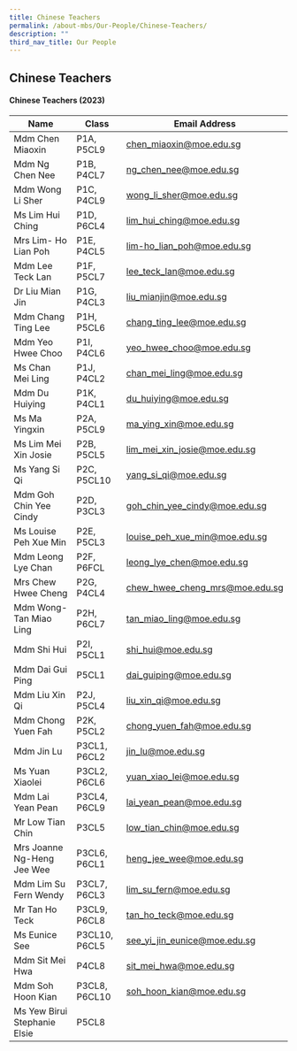 ```yaml
---
title: Chinese Teachers
permalink: /about-mbs/Our-People/Chinese-Teachers/
description: ""
third_nav_title: Our People
---
```

## Chinese Teachers

#### Chinese Teachers (2023)

| Name | Class | Email Address |
| -------- | -------- | -------- |
Mdm Chen Miaoxin            | P1A, P5CL9   | chen_miaoxin@moe.edu.sg  
| Mdm Ng Chen Nee             | P1B, P4CL7    | ng_chen_nee@moe.edu.sg               |
| Mdm Wong Li Sher            | P1C, P4CL9    | wong_li_sher@moe.edu.sg              |
| Ms Lim Hui Ching            | P1D, P6CL4    | lim_hui_ching@moe.edu.sg             |
| Mrs Lim- Ho Lian Poh        | P1E, P4CL5    | lim-ho_lian_poh@moe.edu.sg           |
| Mdm Lee Teck Lan            | P1F, P5CL7    | lee_teck_lan@moe.edu.sg              |
| Dr Liu Mian Jin             | P1G, P4CL3    | liu_mianjin@moe.edu.sg               |
| Mdm Chang Ting Lee            | P1H, P5CL6    | chang_ting_lee@moe.edu.sg         |
| Mdm Yeo Hwee Choo           | P1I, P4CL6    | yeo_hwee_choo@moe.edu.sg          |
| Ms Chan Mei Ling            | P1J, P4CL2    | chan_mei_ling@moe.edu.sg             |
| Mdm Du Huiying              | P1K, P4CL1    | du_huiying@moe.edu.sg                |
| Ms Ma Yingxin               | P2A, P5CL9    | ma_ying_xin@moe.edu.sg               |
| Ms Lim Mei Xin Josie        | P2B, P5CL5    | lim_mei_xin_josie@moe.edu.sg         |
| Ms Yang Si Qi               | P2C, P5CL10   | yang_si_qi@moe.edu.sg                |
| Mdm Goh Chin Yee Cindy     | P2D, P3CL3    | goh_chin_yee_cindy@moe.edu.sg |
| Ms Louise Peh Xue Min       | P2E, P5CL3    | louise_peh_xue_min@moe.edu.sg     
| Mdm Leong Lye Chan          | P2F, P6FCL    | leong_lye_chen@moe.edu.sg         |
| Mrs Chew Hwee Cheng      | P2G, P4CL4 |chew_hwee_cheng_mrs@moe.edu.sg|
| Mdm Wong-Tan Miao Ling      | P2H, P6CL7    | tan_miao_ling@moe.edu.sg         |
| Mdm Shi Hui                 | P2I, P5CL1    | shi_hui@moe.edu.sg                   |
| Mdm Dai Gui Ping            | P5CL1    | dai_guiping@moe.edu.sg               |
| Mdm Liu Xin Qi            | P2J, P5CL4    | liu_xin_qi@moe.edu.sg   |
| Mdm Chong Yuen Fah          | P2K, P5CL2    | chong_yuen_fah@moe.edu.sg     |   
| Mdm Jin Lu                  | P3CL1, P6CL2  | jin_lu@moe.edu.sg              |
| Ms Yuan Xiaolei         | P3CL2, P6CL6  | yuan_xiao_lei@moe.edu.sg             |
| Mdm Lai Yean Pean           | P3CL4, P6CL9  | lai_yean_pean@moe.edu.sg            |
| Mr Low Tian Chin              | P3CL5         | low_tian_chin@moe.edu.sg                |
| Mrs Joanne Ng-Heng Jee Wee  | P3CL6, P6CL1  | heng_jee_wee@moe.edu.sg   |
| Mdm Lim Su Fern Wendy       | P3CL7, P6CL3  | lim_su_fern@moe.edu.sg            |
| Mr Tan Ho Teck              | P3CL9, P6CL8  | tan_ho_teck@moe.edu.sg               |
| Ms Eunice See           | P3CL10, P6CL5  | see_yi_jin_eunice@moe.edu.sg         |
| Mdm Sit Mei Hwa             | P4CL8         | sit_mei_hwa@moe.edu.sg               |
| Mdm Soh Hoon Kian           | P3CL8, P6CL10        | soh_hoon_kian@moe.edu.sg  |
| Ms Yew Birui Stephanie Elsie | P5CL8  | 

